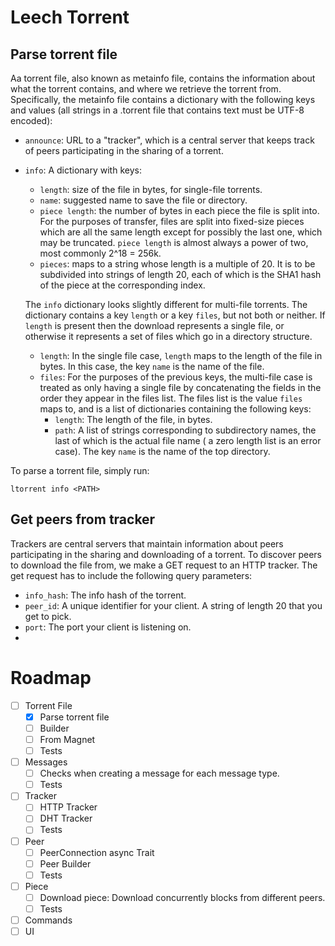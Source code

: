 # Leech Torrent

## Parse torrent file

Aa torrent file, also known as metainfo file, contains the information about what the torrent contains, and where we
retrieve the torrent from. Specifically, the metainfo file contains a dictionary with the following keys and values (all
strings in a .torrent file that contains text must be UTF-8 encoded):

- `announce`: URL to a "tracker", which is a central server that keeps track of peers participating in the sharing of
  a torrent.
- `info`: A dictionary with keys:
    - `length`: size of the file in bytes, for single-file torrents.
    - `name`: suggested name to save the file or directory.
    - `piece length`: the number of bytes in each piece the file is split into. For the purposes of transfer, files
      are split into fixed-size pieces which are all the same length except for possibly the last one, which may be
      truncated. `piece length` is almost always a power of two, most commonly 2^18 = 256k.
    - `pieces`: maps to a string whose length is a multiple of 20. It is to be subdivided into strings of length 20,
      each of which is the SHA1 hash of the piece at the corresponding index.

  The `info` dictionary looks slightly different for multi-file torrents. The dictionary contains a key `length` or
  a key `files`, but not both or neither. If `length` is present then the download represents a single file, or
  otherwise it represents a set of files which go in a directory structure.
    - `length`: In the single file case, `length` maps to the length of the file in bytes. In this case, the
      key `name` is the name of the file.
    - `files`: For the purposes of the previous keys, the multi-file case is treated as only having a single file by
      concatenating the fields in the order they appear in the files list. The files list is the value `files` maps
      to, and is a list of dictionaries containing the following keys:
        - `length`: The length of the file, in bytes.
        - `path`: A list of strings corresponding to subdirectory names, the last of which is the actual file name (
          a zero length list is an error case). The key `name` is the name of the top directory.

To parse a torrent file, simply run:

```shell
ltorrent info <PATH>
```

## Get peers from tracker

Trackers are central servers that maintain information about peers participating in the sharing and downloading of a
torrent. To discover peers to download the file from, we make a GET request to an HTTP tracker. The get request has to
include the following query parameters:

- `info_hash`: The info hash of the torrent.
- `peer_id`: A unique identifier for your client. A string of length 20 that you get to pick.
- `port`: The port your client is listening on.
-

# Roadmap

- [ ] Torrent File
    - [x] Parse torrent file
    - [ ] Builder
    - [ ] From Magnet
    - [ ] Tests
- [ ] Messages
    - [ ] Checks when creating a message for each message type.
    - [ ] Tests
- [ ] Tracker
    - [ ] HTTP Tracker
    - [ ] DHT Tracker
    - [ ] Tests
- [ ] Peer
    - [ ] PeerConnection async Trait
    - [ ] Peer Builder
    - [ ] Tests
- [ ] Piece
    - [ ] Download piece: Download concurrently blocks from different peers.
    - [ ] Tests
- [ ] Commands
- [ ] UI